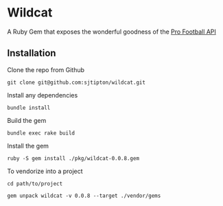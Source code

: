 # Wildcat

A Ruby Gem that exposes the wonderful goodness of the [Pro Football API](http://github.com/sjtipton/pro_football_api)

## Installation

Clone the repo from Github

    git clone git@github.com:sjtipton/wildcat.git

Install any dependencies

    bundle install

Build the gem

    bundle exec rake build

Install the gem

    ruby -S gem install ./pkg/wildcat-0.0.8.gem

To vendorize into a project

    cd path/to/project

    gem unpack wildcat -v 0.0.8 --target ./vendor/gems
